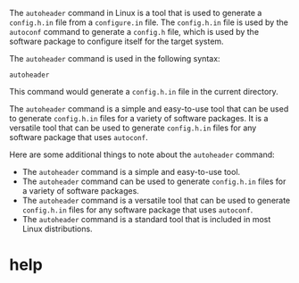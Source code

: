 The `autoheader` command in Linux is a tool that is used to generate a `config.h.in` file from a `configure.in` file. The `config.h.in` file is used by the `autoconf` command to generate a `config.h` file, which is used by the software package to configure itself for the target system.

The `autoheader` command is used in the following syntax:

```
autoheader
```

This command would generate a `config.h.in` file in the current directory.

The `autoheader` command is a simple and easy-to-use tool that can be used to generate `config.h.in` files for a variety of software packages. It is a versatile tool that can be used to generate `config.h.in` files for any software package that uses `autoconf`.

Here are some additional things to note about the `autoheader` command:

* The `autoheader` command is a simple and easy-to-use tool.
* The `autoheader` command can be used to generate `config.h.in` files for a variety of software packages.
* The `autoheader` command is a versatile tool that can be used to generate `config.h.in` files for any software package that uses `autoconf`.
* The `autoheader` command is a standard tool that is included in most Linux distributions.




# help 

```

```
